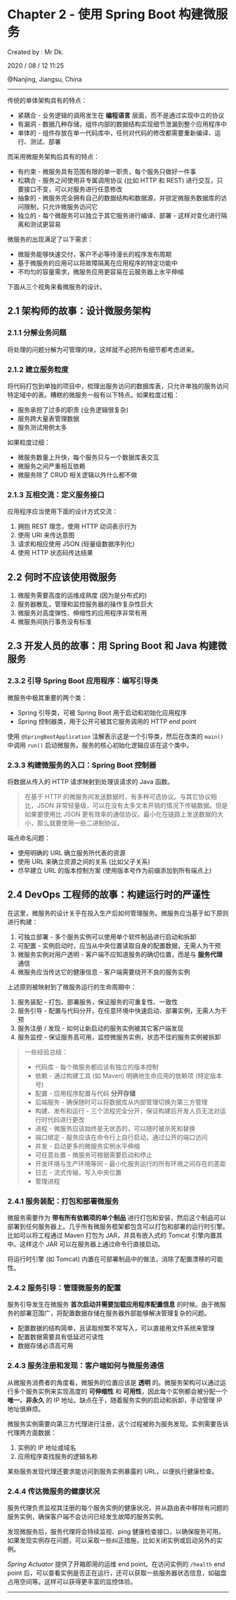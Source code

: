# Chapter 2 - 使用 Spring Boot 构建微服务

Created by : Mr Dk.

2020 / 08 / 12 11:25

@Nanjing, Jiangsu, China

---

传统的单体架构具有的特点：

* 紧耦合 - 业务逻辑的调用发生在 **编程语言** 层面，而不是通过实现中立的协议
* 有漏洞 - 数据几种存储，组件内部的数据结构实现细节泄漏到整个应用程序中
* 单体的 - 组件存放在单一代码库中，任何对代码的修改都需要重新编译、运行、测试、部署

而采用微服务架构后具有的特点：

* 有约束 - 微服务具有范围有限的单一职责，每个服务只做好一件事
* 松耦合 - 服务之间使用非专属调用协议 (比如 HTTP 和 REST) 进行交互，只要接口不变，可以对服务进行任意修改
* 抽象的 - 微服务完全拥有自己的数据结构和数据源，并锁定微服务数据库的访问限制，只允许微服务访问它
* 独立的 - 每个微服务可以独立于其它服务进行编译、部署 - 这样对变化进行隔离和测试更容易

微服务的出现满足了以下需求：

* 微服务能够快速交付，客户不必等待漫长的程序发布周期
* 基于微服务的应用可以将故障隔离在应用程序的特定功能中
* 不均匀的容量需求，微服务应用更容易在云服务器上水平伸缩

下面从三个视角来看微服务的设计。

## 2.1 架构师的故事：设计微服务架构

### 2.1.1 分解业务问题

将处理的问题分解为可管理的块，这样就不必把所有细节都考虑进来。

### 2.1.2 建立服务粒度

将代码打包到单独的项目中，梳理出服务访问的数据库表，只允许单独的服务访问特定域中的表。糟糕的微服务一般有以下特点。如果粒度过粗：

* 服务承担了过多的职责 (业务逻辑很复杂)
* 服务跨大量表管理数据
* 服务测试用例太多

如果粒度过细：

* 微服务数量上升快，每个服务只与一个数据库表交互
* 微服务之间严重相互依赖
* 微服务除了 CRUD 相关逻辑以外什么都不做

### 2.1.3 互相交流：定义服务接口

应用程序应当使用下面的设计方式交流：

1. 拥抱 REST 理念，使用 HTTP 动词表示行为
2. 使用 URI 来传达意图
3. 请求和相应使用 JSON (轻量级数据序列化)
4. 使用 HTTP 状态码传达结果

## 2.2 何时不应该使用微服务

1. 微服务需要高度的运维成熟度 (因为是分布式的)
2. 服务器散乱，管理和监控服务器的操作复杂性巨大
3. 微服务对高度弹性、伸缩性的应用程序非常有用
4. 微服务间执行事务没有标准

## 2.3 开发人员的故事：用 Spring Boot 和 Java 构建微服务

### 2.3.2 引导 Spring Boot 应用程序：编写引导类

微服务中极其重要的两个类：

* Spring 引导类，可被 Spring Boot 用于启动和初始化应用程序
* Spring 控制器类，用于公开可被其它服务调用的 HTTP end point

使用 `@SpringBootApplication` 注解表示这是一个引导类，然后在改类的 `main()` 中调用 `run()` 启动微服务。服务的核心初始化逻辑应该在这个类中。

### 2.3.3 构建微服务的入口：Spring Boot 控制器

将数据从传入的 HTTP 请求映射到处理该请求的 Java 函数。

> 在基于 HTTP 的微服务间发送数据时，有多种可选协议。与其它协议相比，JSON 非常轻量级，可以在没有太多文本开销的情况下传输数据。但是如果要使用比 JSON 更有效率的通信协议，最小化在链路上发送数据的大小，那么就要使用一些二进制协议。

端点命名问题：

* 使用明确的 URL 确立服务所代表的资源
* 使用 URL 来确立资源之间的关系 (比如父子关系)
* 尽早建立 URL 的版本控制方案 (使用版本号作为前缀添加到所有端点上)

## 2.4 DevOps 工程师的故事：构建运行时的严谨性

在这里，微服务的设计关乎在投入生产后如何管理服务。微服务应当基于如下原则进行构建：

1. 可独立部署 - 多个服务实例可以使用单个软件制品进行启动和拆卸
2. 可配置 - 实例启动时，应当从中央位置读取自身的配置数据，无需人为干预
3. 微服务实例对用户透明 - 客户端不应知道服务的确切位置，而是与 **服务代理** 通信
4. 微服务应当传达它的健康信息 - 客户端需要绕开不良的服务实例

上述原则被映射到了微服务运行的生命周期中：

1. 服务装配 - 打包、部署服务，保证服务的可重复性、一致性
2. 服务引导 - 配置与代码分开，在任意环境中快速启动、部署实例，无需人为干预
3. 服务注册 / 发现 - 如何让新启动的服务实例被其它客户端发现
4. 服务监控 - 保证服务高可用，监控微服务实例，状态不佳的服务实例被拆卸

> 一些经验总结：
>
> * 代码库 - 每个微服务都应该有独立的版本控制
> * 依赖 - 通过构建工具 (如 Maven) 明确地生命应用的依赖项 (特定版本号)
> * 配置 - 应用程序配置与代码 **分开存储**
> * 后端服务 - 确保随时可以将数据库从内部管理切换为第三方管理
> * 构建、发布和运行 - 三个流程完全分开，保证构建后开发人员无法对运行时代码进行更改
> * 进程 - 微服务应该始终是无状态的，可以随时被杀死和替换
> * 端口绑定 - 服务应该在命令行上自行启动，通过公开的端口访问
> * 并发 - 启动更多的微服务实例水平伸缩
> * 可任意处置 - 微服务可根据需要启动和停止
> * 开发环境与生产环境等同 - 最小化服务运行的所有环境之间存在的差距
> * 日志 - 流式传输，写入中央位置
> * 管理进程

### 2.4.1 服务装配：打包和部署微服务

微服务需要作为 **带有所有依赖项的单个制品** 进行打包和安装，然后这个制品可以部署到任何服务器上。几乎所有微服务框架都包含可以打包和部署的运行时引擎。比如可以将工程通过 Maven 打包为 JAR，并具有嵌入式的 Tomcat 引擎内置其中。这样这个 JAR 可以在服务器上通过命令行直接启动。

将运行时引擎 (如 Tomcat) 内置在可部署制品中的做法，消除了配置漂移的可能性。

### 2.4.2 服务引导：管理微服务的配置

服务引导发生在微服务 **首次启动并需要加载应用程序配置信息** 的时候。由于微服务的部署范围广，将配置数据存储在服务器外部能够解决管理复杂的问题。

* 配置数据的结构简单，且读取频繁不常写入，可以直接用文件系统来管理
* 配置数据需要具有低延迟可读性
* 数据存储必须高可用

### 2.4.3 服务注册和发现：客户端如何与微服务通信

从微服务消费者的角度看，微服务的位置应该是 **透明** 的。微服务架构可以通过运行多个服务实例来实现高度的 **可伸缩性** 和 **可用性**，因此每个实例都会被分配一个 **唯一、非永久** 的 IP 地址。缺点在于，随着服务实例的启动和拆卸，手动管理 IP 地址很麻烦。

微服务实例需要向第三方代理进行注册，这个过程被称为服务发现。实例需要告诉代理两方面数据：

1. 实例的 IP 地址或域名
2. 应用程序查找服务的逻辑名称

某些服务发现代理还要求能访问到服务实例暴露的 URL，以便执行健康检查。

### 2.4.4 传达微服务的健康状况

服务代理负责监视其注册的每个服务实例的健康状况，并从路由表中移除有问题的服务实例，确保客户端不会访问已经发生故障的服务实例。

发现微服务后，服务代理将会持续监视、ping 健康检查接口，以确保服务可用。如果发现实例存在问题，可以采取一些纠正措施，比如关闭实例或启动另外的实例。

*Spring Actuator* 提供了开箱即用的运维 end point。在访问实例的 `/health` end point 后，可以查看实例是否正在运行，还可以获取一些服务器状态信息，如磁盘占用空间等。这样可以获得更丰富的监控体验。

---

